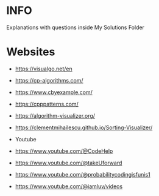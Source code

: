 # INFO
 Explanations with questions inside My Solutions Folder 

 # Websites
 - https://visualgo.net/en
 - https://cp-algorithms.com/
 - https://www.cbyexample.com/
 - https://cpppatterns.com/ 
 - https://algorithm-visualizer.org/
 - https://clementmihailescu.github.io/Sorting-Visualizer/

 - Youtube
 - https://www.youtube.com/@CodeHelp
 - https://www.youtube.com/@takeUforward
 - https://www.youtube.com/@probabilitycodingisfunis1
 - https://www.youtube.com/@iamluv/videos
